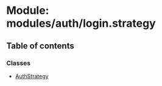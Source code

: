 # Module: modules/auth/login.strategy

## Table of contents

### Classes

- [AuthStrategy](../classes/modules_auth_login_strategy.AuthStrategy.md)
